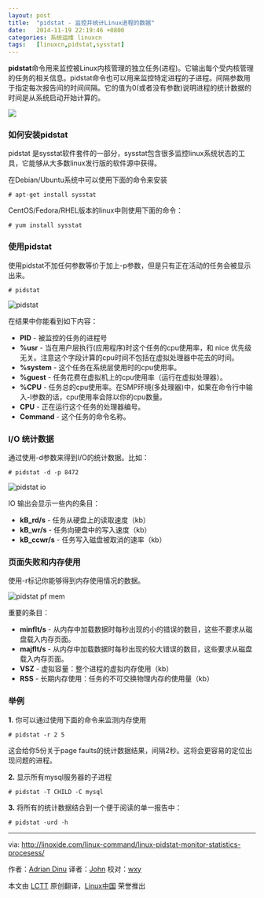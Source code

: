```yaml
---
layout: post
title:	"pidstat - 监控并统计Linux进程的数据"
date:	2014-11-19 22:19:46 +0800 
categories:	系统运维 linuxcn 
tags:	[linuxcn,pidstat,sysstat]
---
```



**pidstat**命令用来监控被Linux内核管理的独立任务(进程)。它输出每个受内核管理的任务的相关信息。pidstat命令也可以用来监控特定进程的子进程。间隔参数用于指定每次报告间的时间间隔。它的值为0(或者没有参数)说明进程的统计数据的时间是从系统启动开始计算的。


![](/Asserts/Images//attachment/album/201411/19/221948nrj0rvxhynnlkglr.png)


### 如何安装pidstat


pidstat 是sysstat软件套件的一部分，sysstat包含很多监控linux系统状态的工具，它能够从大多数linux发行版的软件源中获得。


在Debian/Ubuntu系统中可以使用下面的命令来安装



```
# apt-get install sysstat

```

CentOS/Fedora/RHEL版本的linux中则使用下面的命令：



```
# yum install sysstat

```

### 使用pidstat


使用pidstat不加任何参数等价于加上-p参数，但是只有正在活动的任务会被显示出来。



```
# pidstat

```

![pidstat](/Asserts/Images//attachment/album/201411/19/221951q8vfzf888fvgjfva.jpg)


在结果中你能看到如下内容：


* **PID** - 被监控的任务的进程号
* **%usr** - 当在用户层执行(应用程序)时这个任务的cpu使用率，和 nice 优先级无关。注意这个字段计算的cpu时间不包括在虚拟处理器中花去的时间。
* **%system** - 这个任务在系统层使用时的cpu使用率。
* **%guest** - 任务花费在虚拟机上的cpu使用率（运行在虚拟处理器）。
* **%CPU** - 任务总的cpu使用率。在SMP环境(多处理器)中，如果在命令行中输入-I参数的话，cpu使用率会除以你的cpu数量。
* **CPU** - 正在运行这个任务的处理器编号。
* **Command** - 这个任务的命令名称。


### I/O 统计数据


通过使用-d参数来得到I/O的统计数据。比如：



```
# pidstat -d -p 8472

```

![pidstat io](/Asserts/Images//attachment/album/201411/19/221953crjjjqeqwini6qw9.jpg)


IO 输出会显示一些内的条目：


* **kB\_rd/s** - 任务从硬盘上的读取速度（kb）
* **kB\_wr/s** - 任务向硬盘中的写入速度（kb）
* **kB\_ccwr/s** - 任务写入磁盘被取消的速率（kb）


### 页面失败和内存使用


使用-r标记你能够得到内存使用情况的数据。


![pidstat pf mem](/Asserts/Images//attachment/album/201411/19/221954s3jp4ff44jp4dj4f.jpg)


重要的条目：


* **minflt/s** - 从内存中加载数据时每秒出现的小的错误的数目，这些不要求从磁盘载入内存页面。
* **majflt/s** - 从内存中加载数据时每秒出现的较大错误的数目，这些要求从磁盘载入内存页面。
* **VSZ** - 虚拟容量：整个进程的虚拟内存使用（kb）
* **RSS** - 长期内存使用：任务的不可交换物理内存的使用量（kb）


### 举例


**1.** 你可以通过使用下面的命令来监测内存使用



```
# pidstat -r 2 5

```

这会给你5份关于page faults的统计数据结果，间隔2秒。这将会更容易的定位出现问题的进程。


**2.** 显示所有mysql服务器的子进程



```
# pidstat -T CHILD -C mysql

```

**3.** 将所有的统计数据结合到一个便于阅读的单一报告中：



```
# pidstat -urd -h

```



---


via: <http://linoxide.com/linux-command/linux-pidstat-monitor-statistics-procesess/>


作者：[Adrian Dinu](http://linoxide.com/author/adriand/) 译者：[John](https://github.com/johnhoow) 校对：[wxy](https://github.com/wxy)


本文由 [LCTT](https://github.com/LCTT/TranslateProject) 原创翻译，[Linux中国](http://linux.cn/) 荣誉推出

